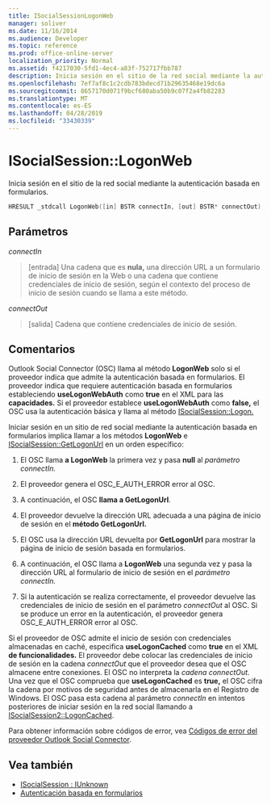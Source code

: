 ```yaml
---
title: ISocialSessionLogonWeb
manager: soliver
ms.date: 11/16/2014
ms.audience: Developer
ms.topic: reference
ms.prod: office-online-server
localization_priority: Normal
ms.assetid: f4217030-5fd1-4ec4-a83f-752717fbb787
description: Inicia sesión en el sitio de la red social mediante la autenticación basada en formularios.
ms.openlocfilehash: 7ef7af8c1c2cdb783bdecd71b29635468e19dc6a
ms.sourcegitcommit: 8657170d071f9bcf680aba50b9c07f2a4fb82283
ms.translationtype: MT
ms.contentlocale: es-ES
ms.lasthandoff: 04/28/2019
ms.locfileid: "33430339"
---
```

# <a name="isocialsessionlogonweb"></a>ISocialSession::LogonWeb

Inicia sesión en el sitio de la red social mediante la autenticación basada en formularios.
  
```cpp
HRESULT _stdcall LogonWeb([in] BSTR connectIn, [out] BSTR* connectOut);
```

## <a name="parameters"></a>Parámetros

_connectIn_
  
> [entrada] Una cadena que es **nula,** una dirección URL a un formulario de inicio de sesión en la Web o una cadena que contiene credenciales de inicio de sesión, según el contexto del proceso de inicio de sesión cuando se llama a este método.
    
_connectOut_
  
> [salida] Cadena que contiene credenciales de inicio de sesión.
    
## <a name="remarks"></a>Comentarios

Outlook Social Connector (OSC) llama al método **LogonWeb** solo si el proveedor indica que admite la autenticación basada en formularios. El proveedor indica que requiere autenticación basada en formularios estableciendo **useLogonWebAuth** como **true** en el XML para las **capacidades.** Si el proveedor establece **useLogonWebAuth** como **false,** el OSC usa la autenticación básica y llama al método [ISocialSession::Logon.](isocialsession-logon.md) 
  
Iniciar sesión en un sitio de red social mediante la autenticación basada en formularios implica llamar a los métodos **LogonWeb** e [ISocialSession::GetLogonUrl](isocialsession-getlogonurl.md) en un orden específico: 
  
1. El OSC llama **a LogonWeb** la primera vez y pasa **null** al _parámetro connectIn._ 
    
2. El proveedor genera el OSC_E_AUTH_ERROR error al OSC.
    
3. A continuación, el OSC **llama a GetLogonUrl**.
    
4. El proveedor devuelve la dirección URL adecuada a una página de inicio de sesión en el **método GetLogonUrl.** 
    
5. El OSC usa la dirección URL devuelta por **GetLogonUrl** para mostrar la página de inicio de sesión basada en formularios. 
    
6. A continuación, el OSC llama a **LogonWeb** una segunda vez y pasa la dirección URL al formulario de inicio de sesión en el _parámetro connectIn._ 
    
7. Si la autenticación se realiza correctamente, el proveedor devuelve las credenciales de inicio de sesión en el parámetro  _connectOut_ al OSC. Si se produce un error en la autenticación, el proveedor genera OSC_E_AUTH_ERROR error al OSC. 
    
Si el proveedor de OSC admite el inicio de sesión con credenciales almacenadas en caché, especifica **useLogonCached** como **true** en el XML **de funcionalidades.** El proveedor debe colocar las credenciales de inicio de sesión en la cadena  _connectOut_ que el proveedor desea que el OSC almacene entre conexiones. El OSC no interpreta la _cadena connectOut._ Una vez que el OSC comprueba que **useLogonCached** es **true,** el OSC cifra la cadena por motivos de seguridad antes de almacenarla en el Registro de Windows. El OSC pasa esta cadena al parámetro  _connectIn_ en intentos posteriores de iniciar sesión en la red social llamando a [ISocialSession2::LogonCached](isocialsession2-logoncached.md). 
  
Para obtener información sobre códigos de error, vea [Códigos de error del proveedor Outlook Social Connector](outlook-social-connector-provider-error-codes.md).
  
## <a name="see-also"></a>Vea también

- [ISocialSession : IUnknown](isocialsessioniunknown.md)
- [Autenticación basada en formularios](forms-based-authentication.md)

